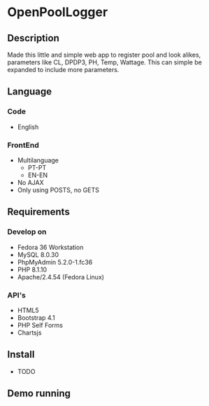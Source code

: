# OpenPoolLogger

## Description
Made this little and simple web app to register pool and look alikes, parameters like CL, DPDP3, PH, Temp, Wattage.
This can simple be expanded to include more parameters.

## Language
### Code
* English
### FrontEnd
* Multilanguage
  * PT-PT
  * EN-EN
* No AJAX
* Only using POSTS, no GETS
## Requirements
### Develop on
* Fedora 36 Workstation
* MySQL 8.0.30
* PhpMyAdmin 5.2.0-1.fc36
* PHP 8.1.10
* Apache/2.4.54 (Fedora Linux)
### API's
* HTML5
* Bootstrap 4.1
* PHP Self Forms
* Chartsjs

## Install
* TODO

## Demo running
